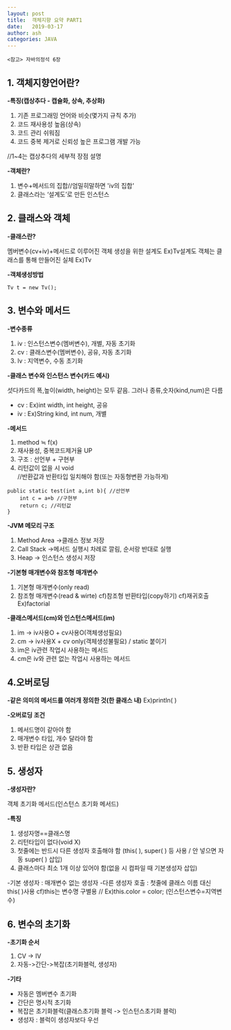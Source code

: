 ```yaml
---
layout: post
title:  객체지향 요약 PART1
date:   2019-03-17
author: ash
categories: JAVA
---
```


`<참고>
자바의정석 6장
`
## 1. 객체지향언어란?
**-특징(캡상추다 - 캡슐화, 상속, 추상화)**
1. 기존 프로그래밍 언어와 비슷(몇가지 규칙 추가)
1. 코드 재사용성 높음(상속)
1. 코드 관리 쉬워짐
1. 코드 중복 제거로 신뢰성 높은 프로그램 개발 가능


//1~4는 캡상추다의 세부적 장점 설명
 
**-객체란?**
1. 변수+메서드의 집합//엄밀히말하면 'iv의 집합'
1. 클래스라는 ‘설계도’로 만든 인스턴스
 
## 2. 클래스와 객체
**-클래스란?**

멤버변수(cv+iv)+메서드로 이루어진 객체 생성을 위한 설계도 Ex)Tv설계도
객체는 클래스를 통해 만들어진 실체 Ex)Tv

**-객체생성방법**
``` 
Tv t = new Tv(); 
```
 

## 3. 변수와 메서드
 
**-변수종류**
1. iv : 인스턴스변수(멤버변수), 개별, 자동 초기화
1. cv : 클래스변수(멤버변수), 공유, 자동 초기화
1. lv : 지역변수, 수동 초기화

**-클래스 변수와 인스턴스 변수(카드 예시)**

섯다카드의 폭,높이(width, height)는 모두 같음. 그러나 종류,숫자(kind,num)은 다름
- cv : Ex)int width, int height, 공유
- iv : Ex)String kind, int num, 개별
 
**-메서드**
1. method ≒ f(x)
1. 재사용성, 중복코드제거율 UP
1. 구조 : 선언부 + 구현부
1. 리턴값이 없을 시 void    
//반환값과 반환타입 일치해야 함(또는 자동형변환 가능하게)

``` 
public static test(int a,int b){ //선언부
	int c = a+b //구현부
    return c; //리턴값
}
```

**-JVM 메모리 구조**
1. Method Area ->클래스 정보 저장
1. Call Stack ->메서드 실행시 차례로 깔림, 순서랑 반대로 실행
1. Heap -> 인스턴스 생성시 저장
 
**-기본형 매개변수와 참조형 매개변수**
1. 기본형 매개변수(only read)
1. 참조형 매개변수(read & wirte)
cf)참조형 반환타입(copy하기)
cf)재귀호출 Ex)factorial
 
**-클래스메서드(cm)와 인스턴스메서드(im)**
1. im -> iv사용O + cv사용O(객체생성필요)
1. cm -> iv사용X + cv only(객체생성불필요) / static 붙이기
1. im은 iv관련 작업시 사용하는 메서드
1. cm은 iv와 관련 없는 작업시 사용하는 메서드
 
## 4.오버로딩
 
**-같은 의미의 메서드를 여러개 정의한 것(한 클래스 내)**
Ex)println( )
 
**-오버로딩 조건**
1. 메서드명이 같아야 함
1. 매개변수 타입, 개수 달라야 함
1. 반환 타입은 상관 없음
 

## 5. 생성자
 
**-생성자란?**

객체 초기화 메서드(인스턴스 초기화 메서드)
 
**-특징**
1. 생성자명==클래스명
1. 리턴타입이 없다(void X)
1. 첫줄에는 반드시 다른 생성자 호출해야 함
(this( ), super( ) 등 사용 / 안 넣으면 자동 super( ) 삽입)
1. 클래스마다 최소 1개 이상 있어야 함(없을 시 컴파일 때 기본생성자 삽입)

-기본 생성자 : 매개변수 없는 생성자
-다른 생성자 호출 : 첫줄에 클래스 이름 대신 this( )사용
cf)this는 변수명 구별용  // Ex)this.color = color;
(인스턴스변수=지역변수)
 

## 6. 변수의 초기화
 
**-초기화 순서**
1. CV -> IV
1. 자동->간단->복잡(초기화블럭, 생성자)
 
**-기타**
- 자동은 멤버변수 초기화
- 간단은 명시적 초기화
- 복잡은 초기화블럭(클래스초기화 블럭 -> 인스턴스초기화 블럭)
- 생성자 : 블럭이 생성자보다 우선